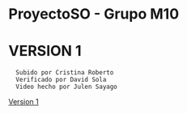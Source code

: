 # ProyectoSO - Grupo M10
# VERSION 1
```
  Subido por Cristina Roberto
  Verificado por David Sola
  Video hecho por Julen Sayago
 ```
  [Version 1](https://www.youtube.com/watch?v=ubzGZNg5Ke4)
  

